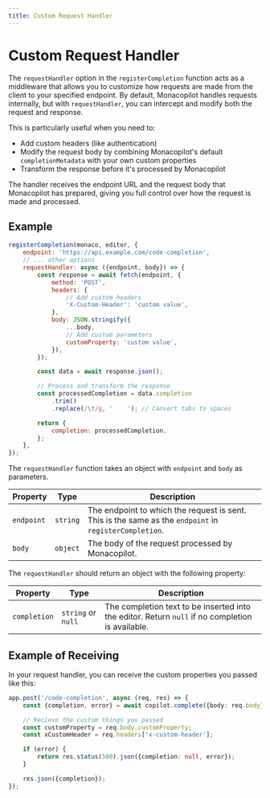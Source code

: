```yaml
---
title: Custom Request Handler
---
```


# Custom Request Handler

The `requestHandler` option in the `registerCompletion` function acts as a middleware that allows you to customize how requests are made from the client to your specified endpoint. By default, Monacopilot handles requests internally, but with `requestHandler`, you can intercept and modify both the request and response.

This is particularly useful when you need to:

- Add custom headers (like authentication)
- Modify the request body by combining Monacopilot's default `completionMetadata` with your own custom properties
- Transform the response before it's processed by Monacopilot

The handler receives the endpoint URL and the request body that Monacopilot has prepared, giving you full control over how the request is made and processed.

## Example

```javascript
registerCompletion(monaco, editor, {
    endpoint: 'https://api.example.com/code-completion',
    // ... other options
    requestHandler: async ({endpoint, body}) => {
        const response = await fetch(endpoint, {
            method: 'POST',
            headers: {
                // Add custom headers
                'X-Custom-Header': 'custom value',
            },
            body: JSON.stringify({
                ...body,
                // Add custom parameters
                customProperty: 'custom value',
            }),
        });

        const data = await response.json();

        // Process and transform the response
        const processedCompletion = data.completion
            .trim()
            .replace(/\t/g, '    '); // Convert tabs to spaces

        return {
            completion: processedCompletion,
        };
    },
});
```

The `requestHandler` function takes an object with `endpoint` and `body` as parameters.

| Property   | Type     | Description                                                                                            |
| ---------- | -------- | ------------------------------------------------------------------------------------------------------ |
| `endpoint` | `string` | The endpoint to which the request is sent. This is the same as the `endpoint` in `registerCompletion`. |
| `body`     | `object` | The body of the request processed by Monacopilot.                                                      |

The `requestHandler` should return an object with the following property:

| Property     | Type               | Description                                                                                      |
| ------------ | ------------------ | ------------------------------------------------------------------------------------------------ |
| `completion` | `string` or `null` | The completion text to be inserted into the editor. Return `null` if no completion is available. |

## Example of Receiving

In your request handler, you can receive the custom properties you passed like this:

```typescript
app.post('/code-completion', async (req, res) => {
    const {completion, error} = await copilot.complete({body: req.body});

    // Recieve the custom things you passed
    const customProperty = req.body.customProperty;
    const xCustomHeader = req.headers['x-custom-header'];

    if (error) {
        return res.status(500).json({completion: null, error});
    }

    res.json({completion});
});
```
